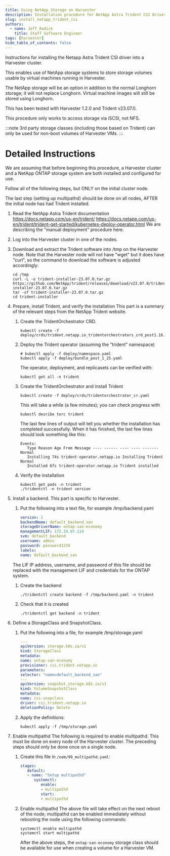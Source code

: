 ```yaml
---
title: Using NetApp Storage on Harvester
description: Installation procedure for NetApp Astra Trident CSI Driver
slug: install_netapp_trident_csi
authors:
  - name: Jeff Radick
    title: Staff Software Engineer
tags: [harvester]
hide_table_of_contents: false
---
```


Instructions for installing the Netapp Astra Trident CSI driver into a Harvester cluster.

This enables use of NetApp storage systems to store storage volumes usable by virtual machines running in Harvester.

The NetApp storage will be an option in addition to the normal Longhorn storage; it will not replace Longhorn. Virtual machine images will still be stored using Longhorn.

This has been tested with Harvester 1.2.0 and Trident v23.07.0.

This procedure only works to access storage via iSCSI, not NFS.

:::note
3rd party storage classes (including those based on Trident) can only be used for non-boot volumes of Harvester VMs.
:::

# Detailed Instructions

We are assuming that before beginning this procedure,
a Harvester cluster and a NetApp ONTAP storage system
are both installed and configured for use.

Follow all of the following steps, but ONLY on the initial cluster node.

The last step (setting up multipathd) should be done on all nodes,
AFTER the initial node has had Trident installed.

1. Read the NetApp Astra Trident documentation
       https://docs.netapp.com/us-en/trident/
       https://docs.netapp.com/us-en/trident/trident-get-started/kubernetes-deploy-operator.html
   We are describing the "manual deployment" procedure here.
1. Log into the Harvester cluster in one of the nodes.
1. Download and extract the Trident software into /tmp on the Harvester node.
   Note that the Harvester node will not have "wget" but it does have
   "curl", so the command to download the software is adjusted accordingly:

   ```shell
   cd /tmp
   curl -L -o trident-installer-23.07.0.tar.gz https://github.com/NetApp/trident/releases/download/v23.07.0/trident-installer-23.07.0.tar.gz
   tar -xf trident-installer-23.07.0.tar.gz
   cd trident-installer
   ```

1. Prepare, install Trident, and verify the installation
   This part is a summary of the relevant steps from the NetApp Trident
   website.
   1. Create the TridentOrchestrator CRD.

      ```shell
      kubectl create -f deploy/crds/trident.netapp.io_tridentorchestrators_crd_post1.16.yaml
      ```

   1. Deploy the Trident operator (assuming the "trident" namespace)

      ```shell
      # kubectl apply -f deploy/namespace.yaml
      kubectl apply -f deploy/bundle_post_1_25.yaml
      ```

      The operator, deployment, and replicasets can be verified with:

      ```shell
      kubectl get all -n trident
      ```

   1. Create the TridentOrchestrator and install Trident

      ```shell
      kubectl create -f deploy/crds/tridentorchestrator_cr.yaml
      ```

      This will take a while (a few minutes); you can check progress with

         ```shell
         kubectl desribe torc trident
         ```

      The last few lines of output will tell you whether the installation
      has completed successfully.  When it has finished, the last few
      lines should look something like this:

         ```shell
         Events:
            Type Reason Age From Message ---- ------ ---- ---- -------Normal
            Installing 74s trident-operator.netapp.io Installing Trident Normal
            Installed 67s trident-operator.netapp.io Trident installed
         ```

   1. Verify the installation

      ```shell
      kubectl get pods -n trident
      ./tridentctl -n trident version
      ```

1. Install a backend.
   This part is specific to Harvester.
   1. Put the following into a text file, for example /tmp/backend.yaml

      ```yaml
      version: 1
      backendName: default_backend_san
      storageDriverName: ontap-san-economy
      managementLIF: 172.19.97.114
      svm: default_backend
      username: admin
      password: password1234
      labels:
      name: default_backend_san
      ```

    The LIF IP address, username, and password of this file
    should be replaced with the management LIF and credentials
    for the ONTAP system.

   1. Create the backend

      ```shell
      ./tridentctl create backend -f /tmp/backend.yaml -n trident
      ```

   1. Check that it is created

      ```shell
      ./tridentctl get backend -n trident
      ```

1. Define a StorageClass and SnapshotClass.
   1. Put the following into a file, for example /tmp/storage.yaml

      ```yaml
      ---
      apiVersion: storage.k8s.io/v1
      kind: StorageClass
      metadata:
      name: ontap-san-economy
      provisioner: csi.trident.netapp.io
      parameters:
      selector: "name=default_backend_san"
      ---
      apiVersion: snapshot.storage.k8s.io/v1
      kind: VolumeSnapshotClass
      metadata:
      name: csi-snapclass
      driver: csi.trident.netapp.io
      deletionPolicy: Delete
      ```

   1. Apply the definitions:

      ```shell
      kubectl apply -f /tmp/storage.yaml
      ```

1. Enable multipathd
   The following is required to enable multipathd.
   This must be done on every node of the Harvester cluster.
   The preceding steps should only be done once on a single node.
   1. Create this file in `/oem/99_multipathd.yaml`:

      ```yaml
      stages:
         default:
         - name: "Setup multipathd"
            systemctl:
               enable:
               - multipathd
               start:
               - multipathd
      ```

   1. Enable multipathd
    The above file will take effect on the next reboot of the node;
    multipathd can be enabled immediately without rebooting the node
    using the following commands:

      ```shell
      systemctl enable multipathd
      systemctl start multipathd
      ```

      After the above steps, the `ontap-san-economy` storage class should be available for use when creating a volume for a Harvester VM.
